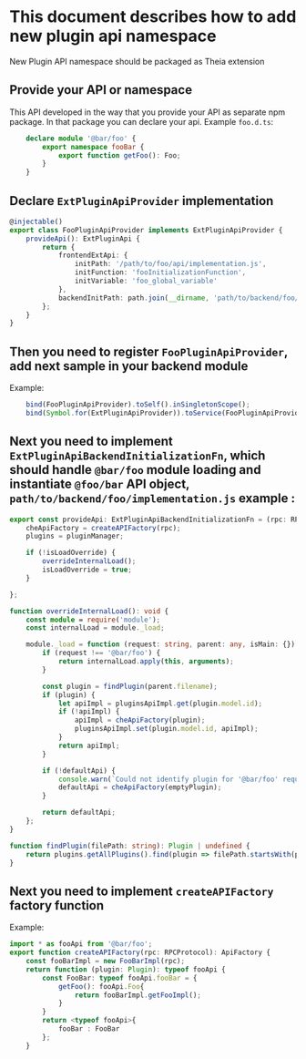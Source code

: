 # This document describes how to add new plugin api namespace

New Plugin API namespace should be packaged as Theia extension

## Provide your API or namespace

This API developed in the way that you provide your API as separate npm package.
In that package you can declare your api.
Example `foo.d.ts`:

```typescript
    declare module '@bar/foo' {
        export namespace fooBar {
            export function getFoo(): Foo;
        }
    }
```

## Declare `ExtPluginApiProvider` implementation

```typescript
@injectable()
export class FooPluginApiProvider implements ExtPluginApiProvider {
    provideApi(): ExtPluginApi {
        return {
            frontendExtApi: {
                initPath: '/path/to/foo/api/implementation.js',
                initFunction: 'fooInitializationFunction',
                initVariable: 'foo_global_variable'
            },
            backendInitPath: path.join(__dirname, 'path/to/backend/foo/implementation.js')
        };
    }
}
```

## Then you need to register `FooPluginApiProvider`, add next sample in your backend module

Example:

```typescript
    bind(FooPluginApiProvider).toSelf().inSingletonScope();
    bind(Symbol.for(ExtPluginApiProvider)).toService(FooPluginApiProvider);
```

## Next you need to implement `ExtPluginApiBackendInitializationFn`, which should handle `@bar/foo` module loading and instantiate `@foo/bar` API object, `path/to/backend/foo/implementation.js` example :

```typescript
export const provideApi: ExtPluginApiBackendInitializationFn = (rpc: RPCProtocol, pluginManager: PluginManager) => {
    cheApiFactory = createAPIFactory(rpc);
    plugins = pluginManager;

    if (!isLoadOverride) {
        overrideInternalLoad();
        isLoadOverride = true;
    }

};

function overrideInternalLoad(): void {
    const module = require('module');
    const internalLoad = module._load;

    module._load = function (request: string, parent: any, isMain: {}) {
        if (request !== '@bar/foo') {
            return internalLoad.apply(this, arguments);
        }

        const plugin = findPlugin(parent.filename);
        if (plugin) {
            let apiImpl = pluginsApiImpl.get(plugin.model.id);
            if (!apiImpl) {
                apiImpl = cheApiFactory(plugin);
                pluginsApiImpl.set(plugin.model.id, apiImpl);
            }
            return apiImpl;
        }

        if (!defaultApi) {
            console.warn(`Could not identify plugin for '@bar/foo' require call from ${parent.filename}`);
            defaultApi = cheApiFactory(emptyPlugin);
        }

        return defaultApi;
    };
}

function findPlugin(filePath: string): Plugin | undefined {
    return plugins.getAllPlugins().find(plugin => filePath.startsWith(plugin.pluginFolder));
}
```

## Next you need to implement `createAPIFactory` factory function

Example:

```typescript
import * as fooApi from '@bar/foo';
export function createAPIFactory(rpc: RPCProtocol): ApiFactory {
    const fooBarImpl = new FooBarImpl(rpc);
    return function (plugin: Plugin): typeof fooApi {
        const FooBar: typeof fooApi.fooBar = {
            getFoo(): fooApi.Foo{
                return fooBarImpl.getFooImpl();
            }
        }
        return <typeof fooApi>{
            fooBar : FooBar
        };
    }

```
